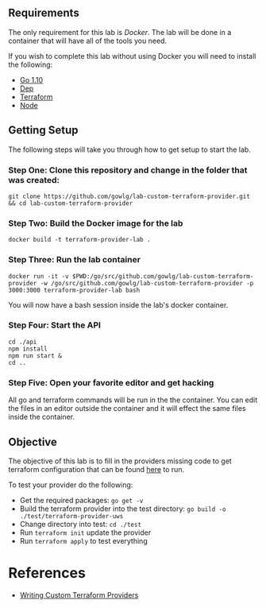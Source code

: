 ## Requirements
The only requirement for this lab is *Docker*. The lab will be done in a container that will have all of the tools you need.

If you wish to complete this lab without using Docker you will need to install the following:
- [Go 1.10](https://golang.org/doc/install)
- [Dep](https://golang.github.io/dep/docs/introduction.html)
- [Terraform](https://www.terraform.io/intro/getting-started/install.html)
- [Node](https://nodejs.org/en/)

## Getting Setup
The following steps will take you through how to get setup to start the lab.

### Step One: Clone this repository and change in the folder that was created:
`git clone https://github.com/gowlg/lab-custom-terraform-provider.git && cd lab-custom-terraform-provider`

### Step Two: Build the Docker image for the lab
`docker build -t terraform-provider-lab .`

### Step Three: Run the lab container
`docker run -it -v $PWD:/go/src/github.com/gowlg/lab-custom-terraform-provider -w /go/src/github.com/gowlg/lab-custom-terraform-provider -p 3000:3000 terraform-provider-lab bash`

You will now have a bash session inside the lab's docker container.

### Step Four: Start the API
```
cd ./api
npm install
npm run start &
cd ..
```

### Step Five: Open your favorite editor and get hacking
All go and terraform commands will be run in the the container.
You can edit the files in an editor outside the container and it will effect the same files inside the container.

## Objective
The objective of this lab is to fill in the providers missing code to get terraform configuration that can be found [here](/test) to run.

To test your provider do the following:
- Get the required packages: `go get -v`
- Build the terraform provider into the test directory: `go build -o ./test/terraform-provider-uws`
- Change directory into test: `cd ./test`
- Run `terraform init` update the provider
- Run `terraform apply` to test everything

# References
- [Writing Custom Terraform Providers](https://www.terraform.io/docs/extend/writing-custom-providers.html)